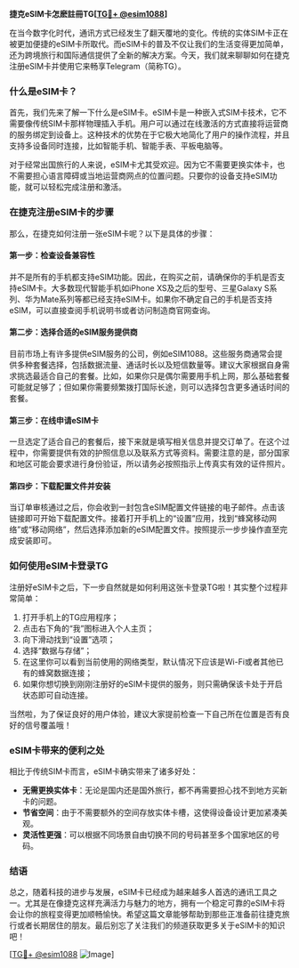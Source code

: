 **捷克eSIM卡怎麽註冊TG[[TG💪+ @esim1088](https://t.me/s/esim1088)]**

在当今数字化时代，通讯方式已经发生了翻天覆地的变化。传统的实体SIM卡正在被更加便捷的eSIM卡所取代。而eSIM卡的普及不仅让我们的生活变得更加简单，还为跨境旅行和国际通信提供了全新的解决方案。今天，我们就来聊聊如何在捷克注册eSIM卡并使用它来畅享Telegram（简称TG）。

### 什么是eSIM卡？

首先，我们先来了解一下什么是eSIM卡。eSIM卡是一种嵌入式SIM卡技术，它不需要像传统SIM卡那样物理插入手机。用户可以通过在线激活的方式直接将运营商的服务绑定到设备上。这种技术的优势在于它极大地简化了用户的操作流程，并且支持多设备同时连接，比如智能手机、智能手表、平板电脑等。

对于经常出国旅行的人来说，eSIM卡尤其受欢迎。因为它不需要更换实体卡，也不需要担心语言障碍或当地运营商网点的位置问题。只要你的设备支持eSIM功能，就可以轻松完成注册和激活。

### 在捷克注册eSIM卡的步骤

那么，在捷克如何注册一张eSIM卡呢？以下是具体的步骤：

#### 第一步：检查设备兼容性

并不是所有的手机都支持eSIM功能。因此，在购买之前，请确保你的手机是否支持eSIM卡。大多数现代智能手机如iPhone XS及之后的型号、三星Galaxy S系列、华为Mate系列等都已经支持eSIM卡。如果你不确定自己的手机是否支持eSIM，可以直接查阅手机说明书或者访问制造商官网查询。

#### 第二步：选择合适的eSIM服务提供商

目前市场上有许多提供eSIM服务的公司，例如eSIM1088。这些服务商通常会提供多种套餐选择，包括数据流量、通话时长以及短信数量等。建议大家根据自身需求挑选最适合自己的套餐。比如，如果你只是偶尔需要用手机上网，那么基础套餐可能就足够了；但如果你需要频繁拨打国际长途，则可以选择包含更多通话时间的套餐。

#### 第三步：在线申请eSIM卡

一旦选定了适合自己的套餐后，接下来就是填写相关信息并提交订单了。在这个过程中，你需要提供有效的护照信息以及联系方式等资料。需要注意的是，部分国家和地区可能会要求进行身份验证，所以请务必按照指示上传真实有效的证件照片。

#### 第四步：下载配置文件并安装

当订单审核通过之后，你会收到一封包含eSIM配置文件链接的电子邮件。点击该链接即可开始下载配置文件。接着打开手机上的“设置”应用，找到“蜂窝移动网络”或“移动网络”，然后选择添加新的eSIM配置文件。按照提示一步步操作直至完成安装即可。

### 如何使用eSIM卡登录TG

注册好eSIM卡之后，下一步自然就是如何利用这张卡登录TG啦！其实整个过程非常简单：

1. 打开手机上的TG应用程序；
2. 点击右下角的“我”图标进入个人主页；
3. 向下滑动找到“设置”选项；
4. 选择“数据与存储”；
5. 在这里你可以看到当前使用的网络类型，默认情况下应该是Wi-Fi或者其他已有的蜂窝数据连接；
6. 如果你想切换到刚刚注册好的eSIM卡提供的服务，则只需确保该卡处于开启状态即可自动连接。

当然啦，为了保证良好的用户体验，建议大家提前检查一下自己所在位置是否有良好的信号覆盖哦！

### eSIM卡带来的便利之处

相比于传统SIM卡而言，eSIM卡确实带来了诸多好处：

- **无需更换实体卡**：无论是国内还是国外旅行，都不再需要担心找不到地方买新卡的问题。
- **节省空间**：由于不需要额外的空间存放实体卡槽，这使得设备设计更加紧凑美观。
- **灵活性更强**：可以根据不同场景自由切换不同的号码甚至多个国家地区的号码。

### 结语

总之，随着科技的进步与发展，eSIM卡已经成为越来越多人首选的通讯工具之一。尤其是在像捷克这样充满活力与魅力的地方，拥有一个稳定可靠的eSIM卡将会让你的旅程变得更加顺畅愉快。希望这篇文章能够帮助到那些正准备前往捷克旅行或者长期居住的朋友。最后别忘了关注我们的频道获取更多关于eSIM卡的知识吧！

[[TG💪+ @esim1088](https://t.me/s/esim1088) ![Image](https://i.postimg.cc/4NQfJmqS/Snipaste-2025-05-13-00-14-12.png)]
